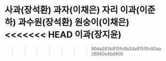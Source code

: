 사과(장석환)
과자(이채은)
자리
이과(이준하)
과수원(장석환)
원숭이(이채은)
<<<<<<< HEAD
이과(장지윤)
=======
>>>>>>> 90da283b915fc6b24a91510c80aa26660e5bd900
